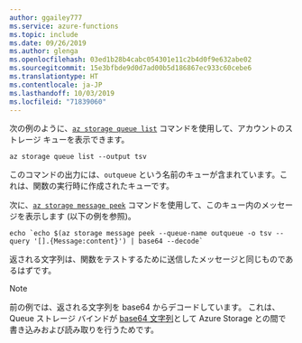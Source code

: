 ```yaml
---
author: ggailey777
ms.service: azure-functions
ms.topic: include
ms.date: 09/26/2019
ms.author: glenga
ms.openlocfilehash: 03ed1b28b4cabc054301e11c2b4d0f9e632abe02
ms.sourcegitcommit: 15e3bfbde9d0d7ad00b5d186867ec933c60cebe6
ms.translationtype: HT
ms.contentlocale: ja-JP
ms.lasthandoff: 10/03/2019
ms.locfileid: "71839060"
---
```

次の例のように、[`az storage queue list`](/cli/azure/storage/queue#az-storage-queue-list) コマンドを使用して、アカウントのストレージ キューを表示できます。

```azurecli-interactive
az storage queue list --output tsv
```

このコマンドの出力には、`outqueue` という名前のキューが含まれています。これは、関数の実行時に作成されたキューです。

次に、[`az storage message peek`](/cli/azure/storage/message#az-storage-message-peek) コマンドを使用して、このキュー内のメッセージを表示します (以下の例を参照)。

```azurecli-interactive
echo `echo $(az storage message peek --queue-name outqueue -o tsv --query '[].{Message:content}') | base64 --decode`
```

返される文字列は、関数をテストするために送信したメッセージと同じものであるはずです。

> [!NOTE]  
> 前の例では、返される文字列を base64 からデコードしています。 これは、Queue ストレージ バインドが [base64 文字列](../articles/azure-functions/functions-bindings-storage-queue.md#encoding)として Azure Storage との間で書き込みおよび読み取りを行うためです。